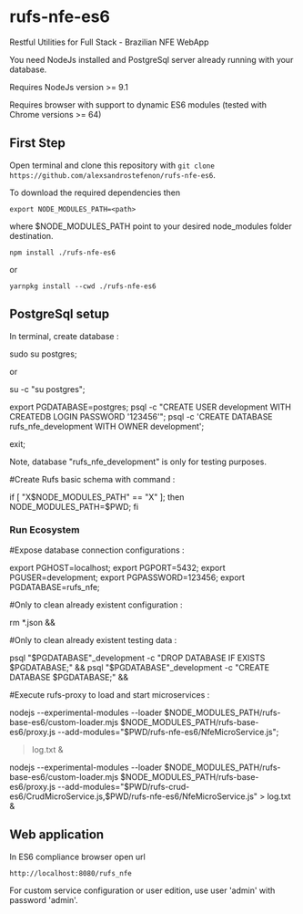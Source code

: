 # rufs-nfe-es6

Restful Utilities for Full Stack - Brazilian NFE WebApp

You need NodeJs installed and PostgreSql server already running with your database.

Requires NodeJs version >= 9.1

Requires browser with support to dynamic ES6 modules (tested with Chrome versions >= 64)

## First Step

Open terminal and clone this repository with `git clone https://github.com/alexsandrostefenon/rufs-nfe-es6`.

To download the required dependencies then

`export NODE_MODULES_PATH=<path>`

where $NODE_MODULES_PATH point to your desired node_modules folder destination.

`npm install ./rufs-nfe-es6` 

or

`yarnpkg install --cwd ./rufs-nfe-es6`

## PostgreSql setup

In terminal, create database :

sudo su postgres;

or

su -c "su postgres";

export PGDATABASE=postgres;
psql -c "CREATE USER development WITH CREATEDB LOGIN PASSWORD '123456'";
psql -c 'CREATE DATABASE rufs_nfe_development WITH OWNER development';

exit;

Note, database "rufs_nfe_development" is only for testing purposes.

#Create Rufs basic schema with command :

if [ "X$NODE_MODULES_PATH" == "X" ]; then
	NODE_MODULES_PATH=$PWD;
fi

### Run Ecosystem

#Expose database connection configurations :

export PGHOST=localhost;
export PGPORT=5432;
export PGUSER=development;
export PGPASSWORD=123456;
export PGDATABASE=rufs_nfe;

#Only to clean already existent configuration :

rm *.json &&

#Only to clean already existent testing data :

psql "$PGDATABASE"_development -c "DROP DATABASE IF EXISTS $PGDATABASE;" &&
psql "$PGDATABASE"_development -c "CREATE DATABASE $PGDATABASE;" &&

#Execute rufs-proxy to load and start microservices :

nodejs --experimental-modules --loader $NODE_MODULES_PATH/rufs-base-es6/custom-loader.mjs $NODE_MODULES_PATH/rufs-base-es6/proxy.js --add-modules="$PWD/rufs-nfe-es6/NfeMicroService.js";

> log.txt &

nodejs --experimental-modules --loader $NODE_MODULES_PATH/rufs-base-es6/custom-loader.mjs $NODE_MODULES_PATH/rufs-base-es6/proxy.js --add-modules="$PWD/rufs-crud-es6/CrudMicroService.js,$PWD/rufs-nfe-es6/NfeMicroService.js" > log.txt &

## Web application

In ES6 compliance browser open url

`http://localhost:8080/rufs_nfe`

For custom service configuration or user edition, use user 'admin' with password 'admin'.
